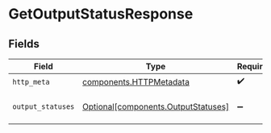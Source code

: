 # GetOutputStatusResponse


## Fields

| Field                                                                            | Type                                                                             | Required                                                                         | Description                                                                      |
| -------------------------------------------------------------------------------- | -------------------------------------------------------------------------------- | -------------------------------------------------------------------------------- | -------------------------------------------------------------------------------- |
| `http_meta`                                                                      | [components.HTTPMetadata](../../models/components/httpmetadata.md)               | :heavy_check_mark:                                                               | N/A                                                                              |
| `output_statuses`                                                                | [Optional[components.OutputStatuses]](../../models/components/outputstatuses.md) | :heavy_minus_sign:                                                               | a list of OutputStatus objects                                                   |